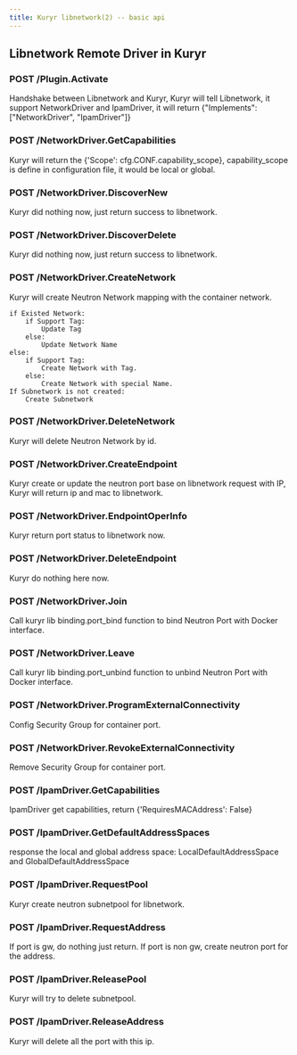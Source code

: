 ```yaml
---
title: Kuryr libnetwork(2) -- basic api
---
```


## Libnetwork Remote Driver in Kuryr

### POST /Plugin.Activate

Handshake between Libnetwork and Kuryr, Kuryr will tell Libnetwork, it support NetworkDriver and IpamDriver, it will return {"Implements": ["NetworkDriver", "IpamDriver"]}


### POST /NetworkDriver.GetCapabilities

Kuryr will return the {'Scope': cfg.CONF.capability_scope}, capability_scope is define in configuration file, it would be local or global.


### POST /NetworkDriver.DiscoverNew

Kuryr did nothing now, just return success to libnetwork.


### POST /NetworkDriver.DiscoverDelete

Kuryr did nothing now, just return success to libnetwork.


### POST /NetworkDriver.CreateNetwork

Kuryr will create Neutron Network mapping with the container network.
```
if Existed Network:
    if Support Tag:
        Update Tag
    else:
        Update Network Name
else:
    if Support Tag:
        Create Network with Tag.
    else:
        Create Network with special Name.
If Subnetwork is not created:
    Create Subnetwork
```

### POST /NetworkDriver.DeleteNetwork

Kuryr will delete Neutron Network by id.


### POST /NetworkDriver.CreateEndpoint

Kuryr create or update the neutron port base on libnetwork request with IP, Kuryr will return ip and mac to libnetwork.


### POST /NetworkDriver.EndpointOperInfo

Kuryr return port status to libnetwork now.


### POST /NetworkDriver.DeleteEndpoint

Kuryr do nothing here now.


### POST /NetworkDriver.Join

Call kuryr lib binding.port_bind function to bind Neutron Port with Docker interface.


### POST /NetworkDriver.Leave

Call kuryr lib binding.port_unbind function to unbind Neutron Port with Docker interface.


### POST /NetworkDriver.ProgramExternalConnectivity

Config Security Group for container port.


### POST /NetworkDriver.RevokeExternalConnectivity

Remove Security Group for container port.


### POST /IpamDriver.GetCapabilities

IpamDriver get capabilities, return {'RequiresMACAddress': False}


### POST /IpamDriver.GetDefaultAddressSpaces

response the local and global address space: LocalDefaultAddressSpace and GlobalDefaultAddressSpace


### POST /IpamDriver.RequestPool

Kuryr create neutron subnetpool for libnetwork.


### POST /IpamDriver.RequestAddress

If port is gw, do nothing just return. If port is non gw, create neutron port for the address.


### POST /IpamDriver.ReleasePool

Kuryr will try to delete subnetpool.


### POST /IpamDriver.ReleaseAddress

Kuryr will delete all the port with this ip.
